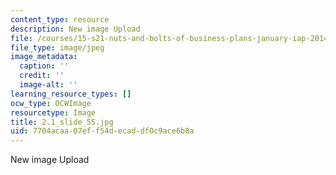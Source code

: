 ```yaml
---
content_type: resource
description: New image Upload
file: /courses/15-s21-nuts-and-bolts-of-business-plans-january-iap-2014/7704acaa07eff54decaddf0c9ace6b8a_2.1_slide_55.jpg
file_type: image/jpeg
image_metadata:
  caption: ''
  credit: ''
  image-alt: ''
learning_resource_types: []
ocw_type: OCWImage
resourcetype: Image
title: 2.1_slide_55.jpg
uid: 7704acaa-07ef-f54d-ecad-df0c9ace6b8a
---
```

New image Upload